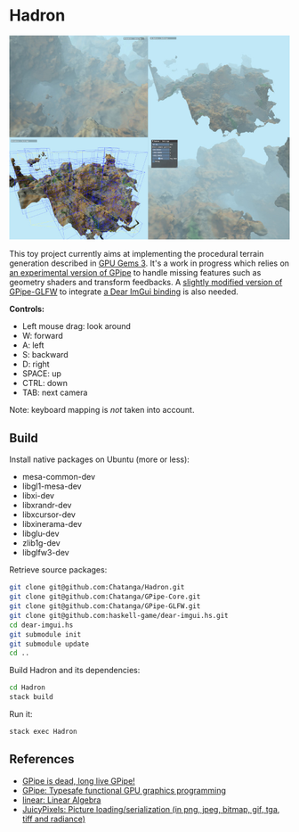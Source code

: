 Hadron
======

![Screen capture](doc/current-state.jpg "Current state")

This toy project currently aims at implementing the procedural terrain generation described in
[GPU Gems 3](https://developer.nvidia.com/gpugems/gpugems3/part-i-geometry/chapter-1-generating-complex-procedural-terrains-using-gpu "Chapter 1. Generating Complex Procedural Terrains Using the GPU").
It's a work in progress which relies on [an experimental version of GPipe](https://github.com/Chatanga/GPipe-Core/tree/experimental)
to handle missing features such as geometry shaders and transform feedbacks.
A [slightly modified version of GPipe-GLFW](https://github.com/Chatanga/GPipe-GLFW) to integrate [a Dear ImGui binding](https://github.com/haskell-game/dear-imgui.hs) is also needed.

**Controls:**

* Left mouse drag: look around
* W: forward
* A: left
* S: backward
* D: right
* SPACE: up
* CTRL: down
* TAB: next camera

Note: keyboard mapping is _not_ taken into account.

Build
-----

Install native packages on Ubuntu (more or less):

* mesa-common-dev
* libgl1-mesa-dev
* libxi-dev
* libxrandr-dev
* libxcursor-dev
* libxinerama-dev
* libglu-dev
* zlib1g-dev
* libglfw3-dev

Retrieve source packages:

``` bash
git clone git@github.com:Chatanga/Hadron.git
git clone git@github.com:Chatanga/GPipe-Core.git
git clone git@github.com:Chatanga/GPipe-GLFW.git
git clone git@github.com:haskell-game/dear-imgui.hs.git
cd dear-imgui.hs
git submodule init
git submodule update
cd ..
```

Build Hadron and its dependencies:

``` bash
cd Hadron
stack build
```

Run it:

``` bash
stack exec Hadron
```

References
----------

- [GPipe is dead, long live GPipe!](http://tobbebex.blogspot.com/2015/09/gpipe-is-dead-long-live-gpipe.html)
- [GPipe: Typesafe functional GPU graphics programming](http://hackage.haskell.org/package/GPipe)
- [linear: Linear Algebra](http://hackage.haskell.org/package/linear)
- [JuicyPixels: Picture loading/serialization (in png, jpeg, bitmap, gif, tga, tiff and radiance)](http://hackage.haskell.org/package/JuicyPixels)
